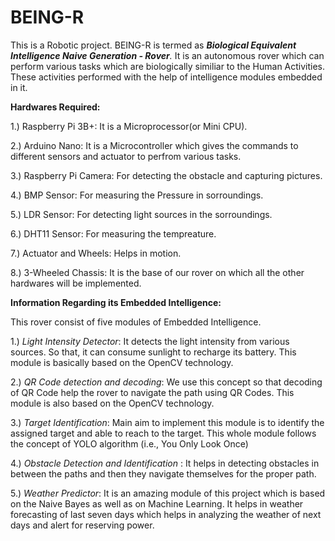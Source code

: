# BEING-R

This is a Robotic project. BEING-R is termed as _**Biological Equivalent Intelligence Naive Generation - Rover**._ It is an autonomous rover which can perform various tasks which are biologically similiar to the Human Activities. These activities performed with the help of intelligence modules embedded in it.

**Hardwares Required:**

1.) Raspberry Pi 3B+: It is a Microprocessor(or Mini CPU).

2.) Arduino Nano: It is a Microcontroller which gives the commands to different sensors and actuator to perfrom various tasks.

3.) Raspberry Pi Camera: For detecting the obstacle and capturing pictures.

4.) BMP Sensor: For measuring the Pressure in sorroundings.

5.) LDR Sensor: For detecting light sources in the sorroundings.

6.) DHT11 Sensor: For measuring the tempreature.

7.) Actuator and Wheels: Helps in motion.

8.) 3-Wheeled Chassis: It is the base of our rover on which all the other hardwares will be implemented. 

**Information Regarding its Embedded Intelligence:**

This rover consist of five modules of Embedded Intelligence.

1.) _Light Intensity Detector_: It detects the light intensity from various sources. So that, it can consume sunlight to recharge its battery. This module is basically based on                                 the OpenCV technology. 

2.) _QR Code detection and decoding_: We use this concept so that decoding of QR Code help the rover to navigate the path using QR Codes. This module is also based on                                                 the OpenCV technology. 

3.) _Target Identification_: Main aim to implement this module is to identify the assigned target and able to reach to the target. This whole module follows the concept of YOLO                              algorithm (i.e., You Only Look Once) 

4.) _Obstacle Detection and Identification_ : It helps in detecting obstacles in between the paths and then they navigate themselves for the proper path.  

5.) _Weather Predictor_: It is an amazing module of this project which is based on the Naive Bayes as well as on Machine Learning. It helps in weather forecasting of last seven                          days which helps in analyzing the weather of next days and alert for reserving power.   

